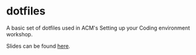 # dotfiles
A basic set of dotfiles used in ACM's Setting up your Coding environment workshop. 

Slides can be found [here](https://docs.google.com/presentation/d/1HQe-GcvDqv7FMfZO1WeE6faMO5KIW-OWo4fRgjN-Kjg/edit?usp=sharing).

